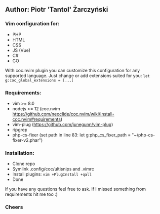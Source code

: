 ## Author: Piotr 'Tantol' Żarczyński

### Vim configuration for:
- PHP
- HTML
- CSS
- JS (Vue)
- C#
- GO

With coc.nvim plugin you can customize this configuration for any supported language.
Just change or add extensions suited for you: `let g:coc_global_extensions = [...]`

### Requirements:
- vim >= 8.0
- nodejs >= 12 (coc.nvim https://github.com/neoclide/coc.nvim/wiki/Install-coc.nvim#requirements)
- vim-plug (https://github.com/junegunn/vim-plug)
- ripgrep
- php-cs-fixer (set path in line 83: let g:php_cs_fixer_path = "~/php-cs-fixer-v2.phar")

### Installation:
- Clone repo
- Symlink .config/coc/ultisnips and .vimrc
- Install plugins: `vim +PlugInstall +qall` 
- Done


If you have any questions feel free to ask. If I missed something from requirements hit me too :)
### Cheers

